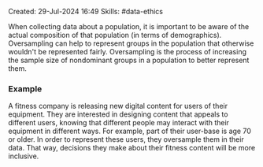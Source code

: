 Created: 29-Jul-2024 16:49
Skills: #data-ethics

When collecting data about a population, it is important to be aware of the actual composition of that population (in terms of demographics). Oversampling can help to represent groups in the population that otherwise wouldn't be represented fairly. Oversampling is the process of increasing the sample size of nondominant groups in a population to better represent them.
### Example
A fitness company is releasing new digital content for users of their equipment. They are interested in designing content that appeals to different users, knowing that different people may interact with their equipment in different ways. For example, part of their user-base is age 70 or older. In order to represent these users, they oversample them in their data. That way, decisions they make about their fitness content will be more inclusive.
